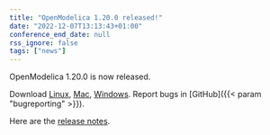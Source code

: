 ```yaml
---
title: "OpenModelica 1.20.0 released!"
date: "2022-12-07T13:13:43+01:00"
conference_end_date: null
rss_ignore: false
tags: ["news"]
---
```


OpenModelica 1.20.0 is now released. 

Download [Linux](/download/download-linux/), [Mac](/download/download-mac/), [Windows](/download/download-windows/). Report bugs in [GitHub]({{< param "bugreporting" >}}).

Here are the [release notes](https://github.com/OpenModelica/OpenModelica/releases/tag/v1.20.0).